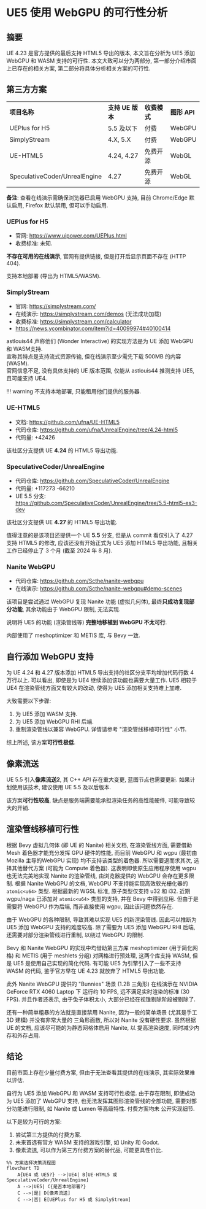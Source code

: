 # UE5 使用 WebGPU 的可行性分析

## 摘要

UE 4.23 是官方提供的最后支持 HTML5 导出的版本, 本文旨在分析为 UE5 添加 WebGPU 和 WASM 支持的可行性. 本文大致可以分为两部分, 第一部分介绍市面上已存在的相关方案, 第二部分将具体分析相关方案的可行性.

## 第三方方案

|                               |                  |              |              |
|-------------------------------|------------------|--------------|--------------|
| **项目名称**                  | **支持 UE 版本** | **收费模式** | **图形 API** |
| UEPlus for H5                 | 5.5 及以下       | 付费         | WebGPU       |
| SimplyStream                  | 4.X, 5.X         | 付费         | WebGPU       |
| UE-HTML5                      | 4.24, 4.27       | 免费开源     | WebGL        |
| SpeculativeCoder/UnrealEngine | 4.27             | 免费开源     | WebGL        |

**备注**: 查看在线演示需确保浏览器已启用 WebGPU 支持, 目前 Chrome/Edge 默认启用, Firefox 默认禁用,  但可以手动启用.

### UEPlus for H5

- 官网: <https://www.uipower.com/UEPlus.html>
- 收费标准: 未知.

**不存在可用的在线演示**, 官网有提供链接, 但是打开后显示页面不存在 (HTTP 404).

支持本地部署 (导出为 HTML5/WASM).

### SimplyStream

- 官网: <https://simplystream.com/>
- 在线演示: <https://simplystream.com/demos> (无法成功加载)
- 收费标准: <https://simplystream.com/calculator>
- <https://news.ycombinator.com/item?id=40099974#40100414>

astlouis44 声称他们 (Wonder Interactive) 的实现方法是为 UE 添加 WebGPU 和 WASM支持.  
宣称其特点是支持流式资源传输, 但在线演示至少需先下载 500MB 的内容 (WASM).  
官网信息不足, 没有具体支持的 UE 版本范围, 仅能从 astlouis44 推测支持 UE5, 且可能支持 UE4.

!!! warning
    不支持本地部署, 只能租用他们提供的服务器.

### UE-HTML5

- 文档: <https://github.com/ufna/UE-HTML5>
- 代码仓库: <https://github.com/ufna/UnrealEngine/tree/4.24-html5>
- 代码量: +42426

该社区分支提供 UE **4.24** 的 HTML5 导出功能.

### SpeculativeCoder/UnrealEngine

- 代码仓库: <https://github.com/SpeculativeCoder/UnrealEngine>
- 代码量: +117273 -66210
- UE 5.5 分支: <https://github.com/SpeculativeCoder/UnrealEngine/tree/5.5-html5-es3-dev>

该社区分支提供 UE **4.27** 的 HTML5 导出功能.

值得注意的是该项目还提供一个 UE **5.5** 分支, 但是从 commit 看仅引入了 4.27 支持 HTML5 的修改, 应该还没有开始正式为 UE5 添加 HTML5 导出功能, 且相关工作已经停止了 3 个月 (截至 2024 年 8 月).

### Nanite WebGPU

- 代码仓库: <https://github.com/Scthe/nanite-webgpu>
- 在线演示: <https://github.com/Scthe/nanite-webgpu#demo-scenes>

该项目是尝试通过 WebGPU 复现 Nanite 功能 (虚拟几何体), 最终**只成功复现部分功能**, 其余功能由于 WebGPU 限制, 无法实现.

说明将 UE5 的功能 (渲染管线等) **完整地移植到 WebGPU 不太可行**.

内部使用了 meshoptimizer 和 METIS 库, 与 Bevy 一致.

## 自行添加 WebGPU 支持

为 UE 4.24 和 4.27 版本添加 HTML5 导出支持的社区分支平均增加代码行数 4 万行以上. 可以看出, 即使是为 UE4 继续添加该功能也需要大量工作. UE5 相较于 UE4 在渲染管线方面又有较大的改动, 使得为 UE5 添加相关支持难上加难.

大致需要以下步骤:

1. 为 UE5 添加 WASM 支持.
2. 为 UE5 添加 WebGPU RHI 后端.
3. 重制渲染管线以兼容 WebGPU. 详情请参考 "渲染管线移植可行性" 小节.

综上所述, 该方案**可行性极低**.

## 像素流送

UE 5.5 引入**像素流送2**, 其 C++ API 存在重大变更, 蓝图节点也需要更新. 如果计划使用该技术, 建议使用 UE 5.5 及以后版本.

该方案**可行性较高**, 缺点是服务端需要能承担渲染任务的高性能硬件, 可能导致较大的开销.

## 渲染管线移植可行性

根据 Bevy 虚拟几何体 (即 UE 的 Nanite) 相关文档, 在渲染管线方面, 需要借助 Mesh 着色器才能充分发挥 GPU 硬件的性能, 而目前 WebGPU 和 wgpu (最初由 Mozilla 主导的WebGPU 实现) 均不支持该类型的着色器. 所以需要退而求其次, 选择其他替代方案 (可能为 Compute 着色器). 这表明即使原生应用程序使用 wgpu 也无法完美地实现 Nanite 的渲染管线, 由浏览器提供的 WebGPU 会存在更多限制. 根据 Nanite WebGPU 的文档, WebGPU 不支持能实现高效软光栅化器的 `atomic<u64>` 类型. 根据最新的 WGSL 标准, 原子类型仅支持 u32 和 i32. 近期 wgpu/naga 已添加对 `atomic<u64>` 类型的支持, 并在 Bevy 中得到应用. 但由于是需要将 WebGPU 作为后端, 而非直接使用 wgpu, 因此该问题依然存在.

由于 WebGPU 的各种限制, 导致其难以实现 UE5 的新渲染管线. 因此可以推断为 UE5 添加 WebGPU 支持的难度较高. 除了需要为 UE5 添加 WebGPU RHI 后端, 还需要对部分渲染管线进行重制, 以绕过 WebGPU 的限制.

Bevy 和 Nanite WebGPU 的实现中均借助第三方库 meshoptimizer (用于简化网格) 和 METIS (用于 meshlets 分组) 对网格进行预处理, 这两个库支持 WASM, 但是 UE5 是使用自己实现的简化代码. 有可能 UE5 为引擎引入了一些不支持 WASM 的代码, 鉴于官方早在 UE 4.23 就放弃了 HTML5 导出功能.

此外 Nanite WebGPU 提供的 "Bunnies" 场景 (1.2B 三角形) 在线演示在 NVIDIA GeForce RTX 4060 Laptop 下 运行约 10 FPS, 远不满足实时渲染的标准 (30 FPS). 并且作者还表示, 由于兔子体积太小, 大部分已经在视锥剔除阶段被剔除了.

还有一种简单粗暴的方法就是直接禁用 Nanite, 因为一般的简单场景 (尤其是手工 3D 建模) 并没有非常大量的 三角形面数, 所以对 Nanite 没有硬性要求. 虽然根据 UE 的文档, 应该尽可能的为静态网格体启用 Nanite, 以 提高渲染速度, 同时减少内存和外存占用.

## 结论

目前市面上存在少量付费方案, 但由于无法查看其提供的在线演示, 其实际效果难以评估.

自行为 UE5 添加 WebGPU 和 WASM 支持可行性极低. 由于存在限制, 即使成功为 UE5 添加了 WebGPU 支持, 也无法发挥其图形渲染管线的全部功能, 需要对部分功能进行限制, 如 Nanite 或 Lumen 等高级特性. 付费方案均未 公开实现细节.

以下是较为可行的方案:

1. 尝试第三方提供的付费方案.
2. 未来首选有官方 WASM 支持的游戏引擎, 如 Unity 和 Godot.
3. 像素流送, 可以作为第三方付费方案的替代品, 可能更具性价比.

```mermaid
%% 方案选择决策流程图
flowchart TD
    A{UE4 或 UE5?} -->|UE4| B[UE-HTML5 或 SpeculativeCoder/UnrealEngine]
    A -->|UE5| C{是否本地部署?}
    C -->|是| D[像素流送]
    C -->|否| E[UEPlus for H5 或 SimplyStream]
```
